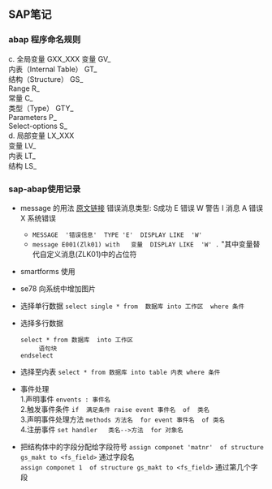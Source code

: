 ## SAP笔记
### abap 程序命名规则  
  c. 全局变量 GXX_XXX
        变量                        GV_  
        内表（Internal Table）       GT_  
        结构（Structure）            GS_  
        Range                       R_  
        常量                         C_  
        类型（Type）                 GTY_  
        Parameters                   P_  
        Select-options               S_  
  d. 局部变量 LX_XXX  
        变量                         LV_  
        内表                         LT_  
        结构                         LS_  
### sap-abap使用记录 

* message 的用法  [原文链接](https://blog.csdn.net/qq_37625033/article/details/61918244)
  错误消息类型:  S成功   E 错误   W  警告  I  消息  A  错误  X 系统错误
  * ` MESSAGE  '错误信息'  TYPE 'E'  DISPLAY LIKE  'W' ` 
  * ` message E001(Zlk01) with   变量  DISPLAY LIKE  'W' . `   "其中变量替代自定义消息(ZLK01)中的占位符  
* smartforms 使用
* se78 向系统中增加图片    

* 选择单行数据 `select single * from  数据库 into 工作区  where 条件 `
* 选择多行数据 
    ``` 
    select * from 数据库  into 工作区 
         语句块
    endselect  
    ```
* 选择至内表 `select * from 数据库 into table 内表 where 条件 ` 
* 事件处理  
  1.声明事件          ` envents : 事件名 `  
  2.触发事件条件      `if  满足条件 raise event 事件名  of  类名`  
  3.声明事件处理方法  `methods 方法名  for event 事件名  of 类名`  
  4.注册事件          `set handler   类名-->方法  for 对象名 `  
* 把结构体中的字段分配给字段符号  ` assign componet 'matnr'  of structure gs_makt to <fs_field> `   通过字段名  
                               ` assign componet 1  of structure gs_makt to <fs_field> `         通过第几个字段  